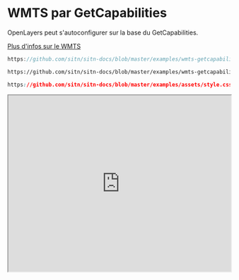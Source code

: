 # WMTS par GetCapabilities

OpenLayers peut s'autoconfigurer sur la base du GetCapabilities.

[Plus d'infos sur le WMTS](../api/WMTS/)

```js reference title="/main.js"
https://github.com/sitn/sitn-docs/blob/master/examples/wmts-getcapabilities/main.js
```

```html reference title="/demo.html"
https://github.com/sitn/sitn-docs/blob/master/examples/wmts-getcapabilities/demo.html#L9-L13
```

```css reference title="/style.css"
https://github.com/sitn/sitn-docs/blob/master/examples/assets/style.css
```

<iframe
  width="100%"
  height="400px"
  src="https://sitn.ne.ch/services/examples/wmts-getcapabilities/demo.html">
</iframe>
